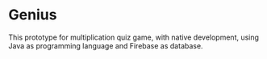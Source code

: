 # Genius
This prototype for multiplication quiz game, with native development, using Java as programming language and Firebase as database.
